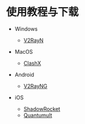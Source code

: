 # 使用教程与下载

* Windows
  * [V2RayN ](win/v2rayn.md)
* MacOS
  * [ClashX ](macos/clashx.md)
* Android
  * [V2RayNG ](android/v2rayng.md)
* iOS

  * [ShadowRocket ](ios/shadowrocket.md)
  * [Quantumult ](ios/quantumult.md)

